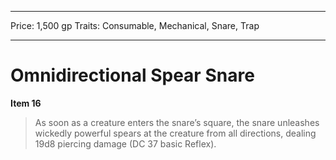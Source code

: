 
---
Price: 1,500 gp
Traits: Consumable, Mechanical, Snare, Trap

---

# Omnidirectional Spear Snare

**Item 16**

> As soon as a creature enters the snare’s square, the snare unleashes wickedly powerful spears at the creature from all directions, dealing 19d8 piercing damage (DC 37 basic Reflex).
